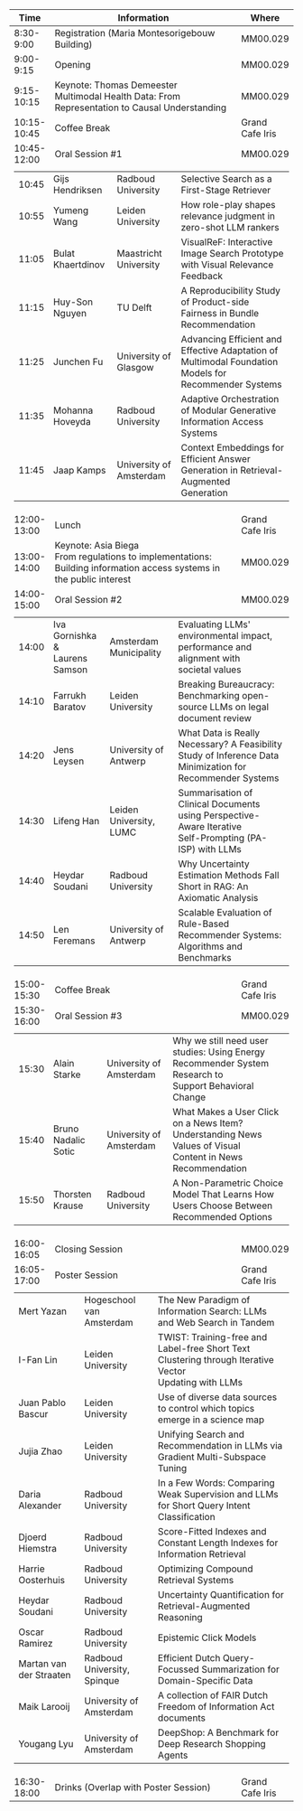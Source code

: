 <div>
<table class="force-layout">
  <colgroup>
    <col style="width:13%">
    <col style="width:70%">
    <col style="width:17%">
  </colgroup>
  <thead>
    <tr>
      <th>Time</th>
      <th>Information</th>
      <th>Where</th>
    </tr>
  </thead>
  <tbody>
    <tr>
      <td>8:30-9:00</td>
      <td>Registration (Maria Montesorigebouw Building)</td>
      <td> MM00.029</td>
    </tr>
    <tr>
      <td>9:00-9:15</td>
      <td>Opening</td>
      <td>MM00.029</td>
    </tr>
    <tr>
      <td>9:15-10:15</td>
      <td>Keynote: Thomas Demeester<br>Multimodal Health Data: From Representation to Causal Understanding</td>
      <td>MM00.029</td>
    </tr>
    <tr>
      <td>10:15-10:45</td>
      <td>Coffee Break</td>
      <td>Grand Cafe Iris</td>
    </tr>
    <tr>
      <td>10:45-12:00</td>
      <td>Oral Session #1</td>
      <td>MM00.029</td>
    </tr>
    <tr>
      <td colspan="3">
        <table style="width:100%; border-collapse: collapse; margin-top: 5px; table-layout: fixed;">
          <tr>
            <td>10:45</td>
            <td>Gijs Hendriksen</td>
            <td>Radboud University</td>
            <td>Selective Search as a First-Stage Retriever</td>
          </tr>
          <tr>
            <td>10:55</td>
            <td>Yumeng Wang</td>
            <td>Leiden University</td>
            <td>How role-play shapes relevance judgment in zero-shot LLM rankers</td>
          </tr>
           	<tr>
            <td>11:05</td>
            <td>Bulat Khaertdinov</td>
            <td>Maastricht University</td>
            <td>VisualReF: Interactive Image Search Prototype with Visual Relevance Feedback</td>
          </tr>
          <tr>
            <td>11:15</td>
            <td>Huy-Son Nguyen</td>
            <td>TU Delft</td>
            <td>A Reproducibility Study of Product-side Fairness in Bundle Recommendation</td>
          </tr>
          <tr>
            <td>11:25</td>
            <td>Junchen Fu</td>
            <td>University of Glasgow</td>
            <td >Advancing Efficient and Effective Adaptation of Multimodal Foundation<br>Models for Recommender Systems</td>
          </tr>
          <tr>
            <td>11:35</td>
            <td>Mohanna Hoveyda</td>
            <td>Radboud University</td>
            <td>Adaptive Orchestration of Modular Generative Information Access Systems</td>
          </tr>
          <tr>
            <td>11:45</td>
            <td>Jaap Kamps</td>
            <td>University of Amsterdam</td>
            <td>Context Embeddings for Efficient Answer Generation in Retrieval-Augmented<br>Generation</td>
          </tr>
        </table>
      </td>
    </tr>
    <tr>
      <td>12:00-13:00</td>
      <td>Lunch</td>
      <td>Grand Cafe Iris</td>
    </tr>
    <tr>
      <td>13:00-14:00</td>
      <td>Keynote: Asia Biega<br>From regulations to implementations: Building information access systems in the public interest</td>
      <td>MM00.029</td>
    </tr>
    <tr>
      <td>14:00-15:00</td>
      <td>Oral Session #2</td>
      <td>MM00.029</td>
    </tr>
    <tr>
      <td colspan="3">
        <table style="width:100%; border-collapse: collapse; margin-top: 5px; table-layout: fixed;">
          <tr>
            <td>14:00</td>
            <td>Iva Gornishka &<br>Laurens Samson</td>
            <td>Amsterdam Municipality</td>
            <td>Evaluating LLMs' environmental impact, performance and alignment with<br>societal values</td>
          </tr>
          <tr>
            <td>14:10</td>
            <td>Farrukh Baratov</td>
            <td>Leiden University</td>
            <td>Breaking Bureaucracy: Benchmarking open-source LLMs on legal document review</td>
          </tr>
          <tr>
            <td>14:20</td>
            <td>Jens Leysen</td>
            <td>University of Antwerp</td>
            <td>What Data is Really Necessary? A Feasibility Study of Inference Data<br>Minimization for Recommender Systems</td>
          </tr>
          <tr>
            <td>14:30</td>
            <td>Lifeng Han</td>
            <td>Leiden University, LUMC</td>
            <td>Summarisation of Clinical Documents using Perspective-Aware Iterative<br>Self-Prompting (PA-ISP) with LLMs</td>
          </tr>
          <tr>
            <td>14:40</td>
            <td>Heydar Soudani</td>
            <td>Radboud University</td>
            <td>Why Uncertainty Estimation Methods Fall Short in RAG: An Axiomatic Analysis</td>
          </tr>
          <tr>
            <td>14:50</td>
            <td>Len Feremans</td>
            <td>University of Antwerp</td>
            <td>Scalable Evaluation of Rule-Based Recommender Systems: Algorithms and<br>Benchmarks</td>
          </tr>
        </table>
      </td>
    </tr>
    <tr>
      <td>15:00-15:30</td>
      <td>Coffee Break</td>
      <td>Grand Cafe Iris</td>
    </tr>
    <tr>
      <td>15:30-16:00</td>
      <td>Oral Session #3</td>
      <td>MM00.029</td>
    </tr>
    <tr>
      <td colspan="3">
          <table style="width:100%; border-collapse: collapse; margin-top: 5px; table-layout: fixed;">
            <tr>
              <td>15:30</td>
              <td>Alain Starke</td>
              <td>University of Amsterdam</td>
              <td>Why we still need user studies: Using Energy Recommender System Research to<br>Support Behavioral Change</td>
            </tr>
            <tr>
              <td>15:40</td>
              <td>Bruno Nadalic Sotic</td>
              <td>University of Amsterdam</td>
              <td>What Makes a User Click on a News Item? Understanding News Values of Visual<br>Content in News Recommendation</td>
            </tr>
            <tr>
              <td>15:50</td>
              <td>Thorsten Krause</td>
              <td>Radboud University</td>
              <td>A Non-Parametric Choice Model That Learns How Users Choose Between<br>Recommended Options</td>
            </tr>
          </table>
      </td>
    </tr>
    <tr>
      <td>16:00-16:05</td>
      <td>Closing Session</td>
      <td>MM00.029</td>
    </tr>
    <tr>
      <td>16:05-17:00</td>
      <td>Poster Session</td>
      <td>Grand Cafe Iris</td>
    </tr>
    <tr>
      <td colspan="3">
          <table style="width:100%; border-collapse: collapse; margin-top: 5px; table-layout: fixed;">
            <tr>
              <td>Mert Yazan</td>
              <td>Hogeschool van Amsterdam</td>
              <td>The New Paradigm of Information Search: LLMs and Web Search in Tandem</td>
            </tr>
            <tr>
              <td>I-Fan Lin</td>
              <td>Leiden University</td>
              <td>TWIST: Training-free and Label-free Short Text Clustering through Iterative Vector<br>Updating with LLMs</td>
            </tr>
            <tr>
              <td>Juan Pablo Bascur</td>
              <td>Leiden University</td>
              <td>Use of diverse data sources to control which topics emerge in a science map</td>
            </tr>
            <tr>
              <td>Jujia Zhao</td>
              <td>Leiden University</td>
              <td>Unifying Search and Recommendation in LLMs via Gradient Multi-Subspace Tuning</td>
            </tr>
            <tr>
              <td>Daria Alexander</td>
              <td>Radboud University</td>
              <td>In a Few Words: Comparing Weak Supervision and LLMs for Short Query Intent<br>Classification</td>
            </tr>
            <tr>
              <td>Djoerd Hiemstra</td>
              <td>Radboud University</td>
              <td>Score-Fitted Indexes and Constant Length Indexes for Information Retrieval</td>
            </tr>
            <tr>
              <td>Harrie Oosterhuis</td>
              <td>Radboud University</td>
              <td>Optimizing Compound Retrieval Systems</td>
            </tr>
            <tr>
              <td>Heydar Soudani</td>
              <td>Radboud University</td>
              <td>Uncertainty Quantification for Retrieval-Augmented Reasoning</td>
            </tr>
            <tr>
              <td>Oscar Ramirez</td>
              <td>Radboud University</td>
              <td>Epistemic Click Models</td>
            </tr>
            <tr>
              <td>Martan van der Straaten</td>
              <td>Radboud University, Spinque</td>
              <td>Efficient Dutch Query-Focussed Summarization for Domain-Specific Data</td>
            </tr>
            <tr>
              <td>Maik Larooij</td>
              <td>University of Amsterdam</td>
              <td>A collection of FAIR Dutch Freedom of Information Act documents</td>
            </tr>
            <tr>
              <td>Yougang Lyu</td>
              <td>University of Amsterdam</td>
              <td>DeepShop: A Benchmark for Deep Research Shopping Agents</td>
            </tr>
          </table>
      </td>
    </tr>
    <tr>
      <td>16:30-18:00</td>
      <td>Drinks (Overlap with Poster Session)</td>
      <td>Grand Cafe Iris</td>
    </tr>
  </tbody>
</table>
</div>


